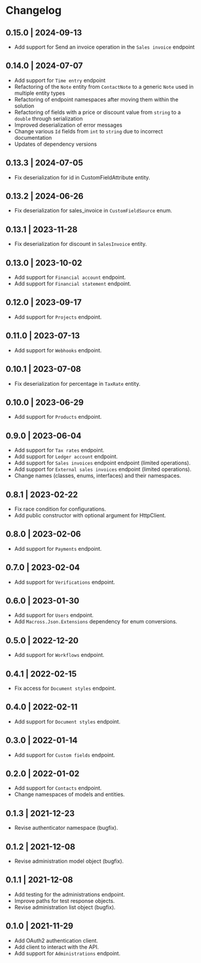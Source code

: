 # Changelog

## 0.15.0 | 2024-09-13
* Add support for Send an invoice operation in the `Sales invoice` endpoint

## 0.14.0 | 2024-07-07
* Add support for `Time entry` endpoint
* Refactoring of the `Note` entity from `ContactNote` to a generic `Note` used in multiple entity types
* Refactoring of endpoint namespaces after moving them within the solution
* Refactoring of fields with a price or discount value from `string` to a `double` through serialization
* Improved deserialization of error messages
* Change various `Id` fields from `int` to `string` due to incorrect documentation
* Updates of dependency versions

## 0.13.3 | 2024-07-05
* Fix deserialization for id in CustomFieldAttribute entity.

## 0.13.2 | 2024-06-26
* Fix deserialization for sales_invoice in `CustomFieldSource` enum.

## 0.13.1 | 2023-11-28
* Fix deserialization for discount in `SalesInvoice` entity.

## 0.13.0 | 2023-10-02
* Add support for `Financial account` endpoint.
* Add support for `Financial statement` endpoint.

## 0.12.0 | 2023-09-17
* Add support for `Projects` endpoint.

## 0.11.0 | 2023-07-13
* Add support for `Webhooks` endpoint.

## 0.10.1 | 2023-07-08
* Fix deserialization for percentage in `TaxRate` entity.

## 0.10.0 | 2023-06-29
* Add support for `Products` endpoint.

## 0.9.0 | 2023-06-04
* Add support for `Tax rates` endpoint.
* Add support for `Ledger account` endpoint.
* Add support for `Sales invoices` endpoint endpoint (limited operations).
* Add support for `External sales invoices` endpoint (limited operations).
* Change names (classes, enums, interfaces) and their namespaces.

## 0.8.1 | 2023-02-22
* Fix race condition for configurations.
* Add public constructor with optional argument for HttpClient.

## 0.8.0 | 2023-02-06
* Add support for `Payments` endpoint.

## 0.7.0 | 2023-02-04
* Add support for `Verifications` endpoint.

## 0.6.0 | 2023-01-30
* Add support for `Users` endpoint.
* Add `Macross.Json.Extensions` dependency for enum conversions.

## 0.5.0 | 2022-12-20
* Add support for `Workflows` endpoint.

## 0.4.1 | 2022-02-15
* Fix access for `Document styles` endpoint.

## 0.4.0 | 2022-02-11
* Add support for `Document styles` endpoint.

## 0.3.0 | 2022-01-14
* Add support for `Custom fields` endpoint.

## 0.2.0 | 2022-01-02
* Add support for `Contacts` endpoint.
* Change namespaces of models and entities.

## 0.1.3 | 2021-12-23
* Revise authenticator namespace (bugfix).

## 0.1.2 | 2021-12-08
* Revise administration model object (bugfix).

## 0.1.1 | 2021-12-08
* Add testing for the administrations endpoint.
* Improve paths for test response objects.
* Revise administration list object (bugfix).

## 0.1.0 | 2021-11-29
* Add OAuth2 authentication client.
* Add client to interact with the API.
* Add support for `Administrations` endpoint.

